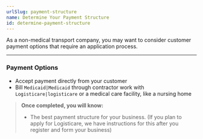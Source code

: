 ```yaml
---
urlSlug: payment-structure
name: Determine Your Payment Structure
id: determine-payment-structure
---
```

As a non-medical transport company, you may want to consider customer payment options that require an application process. 

- - -

### Payment Options

* Accept payment directly from your customer
* Bill `Medicaid|Medicaid` through contractor work with `Logisticare|logisticare` or a medical care facility, like a nursing home

> **Once completed, you will know:**
>
> * The best payment structure for your business. (If you plan to apply for Logisticare, we have instructions for this after you register and form your business)